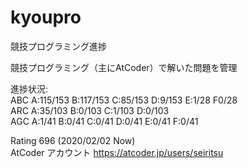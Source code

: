 # kyoupro
競技プログラミング進捗

競技プログラミング（主にAtCoder）で解いた問題を管理

進捗状況:  
ABC A:115/153 B:117/153 C:85/153 D:9/153 E:1/28 F0/28  
ARC A:35/103 B:0/103 C:1/103 D:0/103  
AGC A:1/41 B:0/41 C:0/41 D:0/41 E:0/41 F:0/41

Rating 696 (2020/02/02 Now)  
AtCoder アカウント
https://atcoder.jp/users/seiritsu